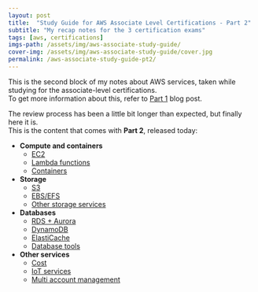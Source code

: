 ```yaml
---
layout: post
title:  "Study Guide for AWS Associate Level Certifications - Part 2"
subtitle: "My recap notes for the 3 certification exams"
tags: [aws, certifications]
imgs-path: /assets/img/aws-associate-study-guide/
cover-img: /assets/img/aws-associate-study-guide/cover.jpg
permalink: /aws-associate-study-guide-pt2/
---
```


This is the second block of my notes about AWS services, taken while studying for the associate-level certifications.  
To get more information about this, refer to [Part 1](https://ctaverna.github.io/aws-associate-study-guide-pt1/) blog post.  

The review process has been a little bit longer than expected, but finally here it is.  
This is the content that comes with **Part 2**, released today:

- **Compute and containers**
  - [EC2](https://ctaverna.github.io/aws-study-guide/compute-and-containers/ec2/)
  - [Lambda functions](https://ctaverna.github.io/aws-study-guide/compute-and-containers/lambda-functions/)
  - [Containers](https://ctaverna.github.io/aws-study-guide/compute-and-containers/containers/)
- **Storage**
  - [S3](https://ctaverna.github.io/aws-study-guide/storage/s3/)
  - [EBS/EFS](https://ctaverna.github.io/aws-study-guide/storage/ebs-efs/)
  - [Other storage services](https://ctaverna.github.io/aws-study-guide/storage/other/)
- **Databases**
  - [RDS + Aurora](https://ctaverna.github.io/aws-study-guide/databases/rds-aurora/)
  - [DynamoDB](https://ctaverna.github.io/aws-study-guide/databases/dynamodb/)
  - [ElastiCache](https://ctaverna.github.io/aws-study-guide/databases/elasticache/)
  - [Database tools](https://ctaverna.github.io/aws-study-guide/databases/tools/)
- **Other services**
  - [Cost](https://ctaverna.github.io/aws-study-guide/other-services/cost/)
  - [IoT services](https://ctaverna.github.io/aws-study-guide/other-services/iot-services/)
  - [Multi account management](https://ctaverna.github.io/aws-study-guide/other-services/multi-account-management/)

